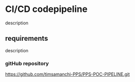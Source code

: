 # CI/CD codepipeline 
description

## requirements
description

### gitHub repository
https://github.com/timsamanchi-PPS/PPS-POC-PIPELINE.git